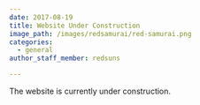 ```yaml
---
date: 2017-08-19
title: Website Under Construction
image_path: /images/redsamurai/red-samurai.png
categories:
  - general
author_staff_member: redsuns

---
```

The website is currently under construction.
